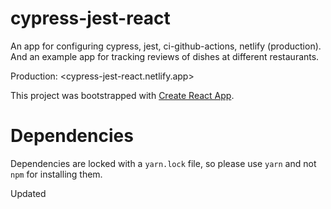 
# cypress-jest-react

An app for configuring cypress, jest, ci-github-actions, netlify (production). And an example app for tracking reviews of dishes at different restaurants.

Production: <cypress-jest-react.netlify.app>

This project was bootstrapped with
 [Create React App](https://github.com/facebook/create-react-app).
 
# Dependencies 
Dependencies are locked with a `yarn.lock` file, so please use `yarn` and not `npm` for installing them.

Updated
